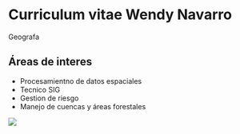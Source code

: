 # Curriculum vitae Wendy Navarro

Geografa

## Áreas de interes  
- Procesamientno de datos espaciales  
- Tecnico SIG 
- Gestion de riesgo  
- Manejo de cuencas y áreas forestales  

![](file:///C:/Users/B34879/Desktop/wen.webp)  
